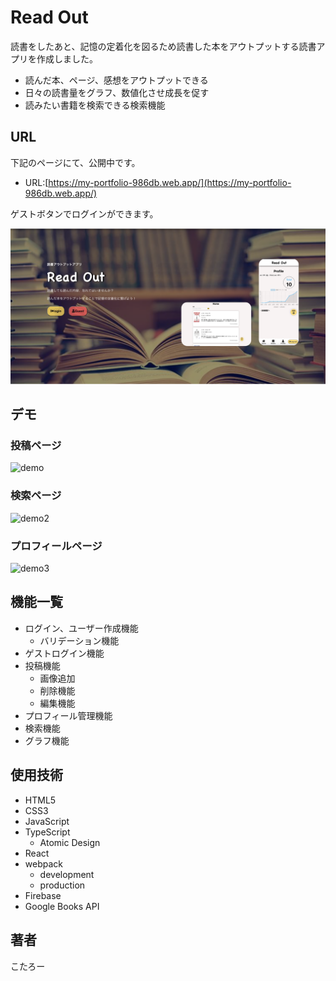 # Read Out

読書をしたあと、記憶の定着化を図るため読書した本をアウトプットする読書アプリを作成しました。

- 読んだ本、ページ、感想をアウトプットできる
- 日々の読書量をグラフ、数値化させ成長を促す
- 読みたい書籍を検索できる検索機能

## URL

下記のページにて、公開中です。

- URL:[https://my-portfolio-986db.web.app/](https://my-portfolio-986db.web.app/)

ゲストボタンでログインができます。

<img width="520px" src="./src/img/portfolio_top_page.png">

## デモ

### 投稿ページ

![demo](https://s23.aconvert.com/convert/p3r68-cdx67/ywb1d-wbccu.gif)

### 検索ページ

![demo2](https://s23.aconvert.com/convert/p3r68-cdx67/iub9q-dnqmz.gif)

### プロフィールページ

![demo3](https://s23.aconvert.com/convert/p3r68-cdx67/n3puk-43w8f.gif)

## 機能一覧

- ログイン、ユーザー作成機能
  - バリデーション機能
- ゲストログイン機能
- 投稿機能
  - 画像追加
  - 削除機能
  - 編集機能
- プロフィール管理機能
- 検索機能
- グラフ機能

## 使用技術

- HTML5
- CSS3
- JavaScript
- TypeScript
  - Atomic Design
- React
- webpack
  - development
  - production
- Firebase
- Google Books API

## 著者

こたろー
